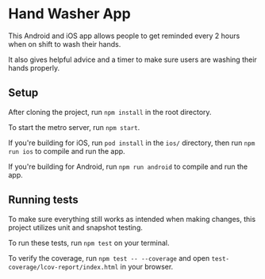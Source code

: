 # Hand Washer App

This Android and iOS app allows people to get reminded every 2 hours when on shift to wash their hands.

It also gives helpful advice and a timer to make sure users are washing their hands properly.

## Setup

After cloning the project, run `npm install` in the root directory.

To start the metro server, run `npm start`.

If you're building for iOS, run `pod install` in the `ios/` directory, then run `npm run ios` to compile and run the app.

If you're building for Android, run `npm run android` to compile and run the app.

## Running tests

To make sure everything still works as intended when making changes, this project utilizes unit and snapshot testing.

To run these tests, run `npm test` on your terminal.

To verify the coverage, run `npm test -- --coverage` and open `test-coverage/lcov-report/index.html` in your browser.  
